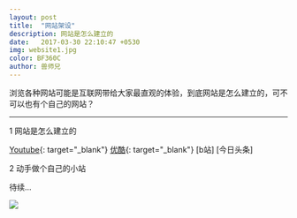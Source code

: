 ```yaml
---
layout: post
title:  "网站架设"
description: 网站是怎么建立的
date:   2017-03-30 22:10:47 +0530
img: website1.jpg
color: BF360C
author: 兽师兄
---
```


浏览各种网站可能是互联网带给大家最直观的体验，到底网站是怎么建立的，可不可以也有个自己的网站？

---
1 网站是怎么建立的

[Youtube](https://youtu.be/RhJwuTbHDLc){: target="_blank"}
[优酷](http://v.youku.com/v_show/id_XMjY3MzI1MjY1Ng==.html){: target="_blank"}
[b站]
[今日头条]


2 动手做个自己的小站

待续...


![]({{site.baseurl}}/images/website2.jpg)